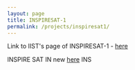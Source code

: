 ```yaml
---
layout: page
title: INSPIRESAT-1
permalink: /projects/inspiresat1/
---
```



Link to IIST's page of INSPIRESAT-1 - [here](https://www.iist.ac.in/inspiresat1)
 
INSPIRE SAT IN new [here](https://www.bing.com/ck/a?!&&p=d61451cddd624b8fJmltdHM9MTY4MjAzNTIwMCZpZ3VpZD0wOTFiODA3NC1kNmY1LTYzMjgtMWI3Yi05MmFjZDJmNTY1ZmMmaW5zaWQ9NTM1Ng&ptn=3&hsh=3&fclid=091b8074-d6f5-6328-1b7b-92acd2f565fc&psq=ahan+iist+satellite&u=a1aHR0cHM6Ly93d3cudGhlaGluZHUuY29tL25ld3MvbmF0aW9uYWwva2VyYWxhL2luc3BpcmVzYXQtMS1zYXRlbGxpdGUtaGVhbHRoeS1paXN0L2FydGljbGU2NTA0OTU0Ni5lY2U&ntb=1)
 INS
